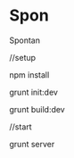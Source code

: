 Spon
====

Spontan


//setup

npm install

grunt init:dev

grunt build:dev



//start 

grunt server
